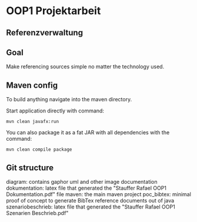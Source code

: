 # OOP1 Projektarbeit

## Referenzverwaltung

## Goal

Make referencing sources simple no matter the technology used.

## Maven config

To build anything navigate into the maven directory.

Start application directly with command:
```
mvn clean javafx:run
```

You can also package it as a fat JAR with all dependencies with the command:
```
mvn clean compile package
```

## Git structure

diagram: contains gaphor uml and other image documentation
dokumentation: latex file that generated the "Stauffer Rafael OOP1 Dokumentation.pdf" file
maven: the main maven project
poc_bibtex: minimal proof of concept to generate BibTex reference documents out of java
szenariobeschrieb: latex file that generated the "Stauffer Rafael OOP1 Szenarien Beschrieb.pdf"